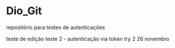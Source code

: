 # Dio_Git
repositório para testes de autenticações

teste de edição
 teste 2 - autenticação via token try 2
 26 novembro
